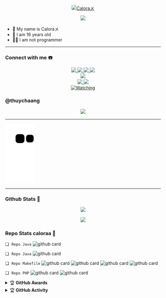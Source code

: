 <p align="center">
    <a href="https://chat.whatsapp.com/GikyZutq2lc7ajrz5RZtex">
        <img
            src="https://readme-typing-svg.herokuapp.com?size=15&width=280&lines=Welcome+To+Github+Caloraメ"
            alt="Caloraメ"
        />
    </a>
</p>
<p align="center">
  <img src="https://github.com/caloraa.png" />
</p>

<p align="center">

- 👤 My name is Caloraメ
- 💌 I am 16 years old 
- 👨‍💻 I am not programmer

</p>

------
### Connect with me ☎️
<p align="center">
  <a href="https://instagram.com/hydraaml_"><img src="https://img.shields.io/badge/Instagram-E4405F?style=for-the-badge&logo=instagram&logoColor=white"/> 
  <a href="https://wa.me/6282189975711"><img src="https://img.shields.io/badge/WhatsApp-25D366?style=for-the-badge&logo=whatsapp&logoColor=white" />
  <a href="https://www.facebook.com/ditdit.utina"><img src="https://img.shields.io/badge/Facebook-%234267B2.svg?&style=for-the-badge&logo=facebook&logoColor=white" />
  <a href="https://t.me/caloraa"><img src="https://img.shields.io/badge/Telegram-%230088cc.svg?&style=for-the-badge&logo=telegram&logoColor=white" /> <br>
  <a href="https://youtube.com/channel/UCsT1hWQcTO4QAvdX0eIhkZg"><img src="https://img.shields.io/badge/YouTube-caloraa`-ff0000?style=for-the-badge&logo=youtube&logoColor=ff0000&link=https://youtube.com/channel/UCsT1hWQcTO4QAvdX0eIhkZg" /><br>
  <a name=ZeeoneOfc&label=VIEWS&style=flat-square&color=orange" />
  <a href="https://github.com/zeeoneofc"><img src="https://img.shields.io/badge/-GitHub-black?style=flat-square&logo=github" /> 
  <a href="https://youtube.com/channel/UCsT1hWQcTO4QAvdX0eIhkZg"><img src="https://img.shields.io/youtube/channel/subscribers/UCsT1hWQcTO4QAvdX0eIhkZg?style=social" /> <br>
  <a href="https://komarev.com/ghpvc/?username=caloraa&color=blue&style=flat-square&label=Profile+Views"><img title="Watching" src="https://komarev.com/ghpvc/?username=caloraa&color=green&style=flat-square&label=Profile+View"></a>
</p>

### @thuychaang
<p align="center">
  <img src="https://github.com/caloraa/caloraa/blob/master/thuychaang.gif" />
</p>

------

  ![Snake animation](https://github.com/GataNina-Li/GataNina-Li/blob/output/github-contribution-grid-snake.svg)
 
</div>

------

### Github Stats 🚀

<p align="center"><a href="https://github.com/caloraa"><img src="https://github-readme-stats.vercel.app/api?username=caloraa&show_icons=true&theme=radical"></a></p>
<p align="center"><a href="https://github.com/caloraa"><img src="https://github-readme-stats.vercel.app/api/top-langs/?username=caloraa&theme=radical&layout=compact"></a></p> 

### Repo Stats caloraa 🔭


❏  ```Repo Java```
![github card](https://github-readme-stats.vercel.app/api/pin/?username=caloraa&repo=Android-Login-GodsTeam-Java&theme=dark)

❏  ```Repo Java```
![github card](https://github-readme-stats.vercel.app/api/pin/?username=caloraa&repo=Android-Login-Gods-Team-Java&theme=dark)


❏  ```Repo Makefile```
![github card](https://github-readme-stats.vercel.app/api/pin/?username=caloraa&repo=Android-Login-MrDarkRX-1.52-Java&theme=dark)
![github card](https://github-readme-stats.vercel.app/api/pin/?username=caloraa&repo=Android-Login-DarkTeam-Java&theme=dark)
![github card](https://github-readme-stats.vercel.app/api/pin/?username=caloraa&repo=Android-Login-PsTeam-Java&theme=dark)
![github card](https://github-readme-stats.vercel.app/api/pin/?username=caloraa&repo=Android-Login-Evolution-Team-Java&theme=dark)



❏  ```Repo PHP```
![github card](https://github-readme-stats.vercel.app/api/pin/?username=caloraa&repo=Server-Profissional-Hyupai-Php-Mysql&theme=dark)
![github card](https://github-readme-stats.vercel.app/api/pin/?username=caloraa&repo=AppAdmin-Calora-Java-PHP&theme=dark)


<details>
    <summary>&#127942 <b>GitHub Awards</b></summary><br/>

![Github Trophy](https://github-profile-trophy.vercel.app/?username=caloraa)

</details>

<details>
    <summary>&#127942 <b>GitHub Activity</b></summary><br/>

![Metrics](https://metrics.lecoq.io/caloraa?template=classic&repositories.forks=true&languages=1&languages.colors=github&languages.threshold=0%25&config.timezone=Asia%2FMakassar)

</details>
